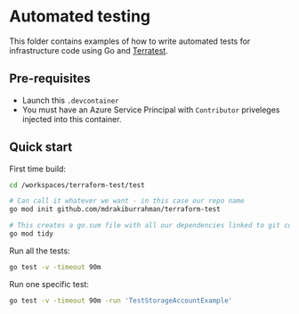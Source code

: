 # Automated testing

This folder contains examples of how to write automated tests for infrastructure code using Go and
[Terratest](https://terratest.gruntwork.io/).

## Pre-requisites

* Launch this `.devcontainer`
* You must have an Azure Service Principal with `Contributor` priveleges injected into this container.

## Quick start

First time build:
```bash
cd /workspaces/terraform-test/test

# Can call it whatever we want - in this case our repo name
go mod init github.com/mdrakiburrahman/terraform-test

# This creates a go.sum file with all our dependencies linked to git commits, and cleans up ones not required
go mod tidy
```

Run all the tests:

```bash
go test -v -timeout 90m
```

Run one specific test:

```bash
go test -v -timeout 90m -run 'TestStorageAccountExample'
```